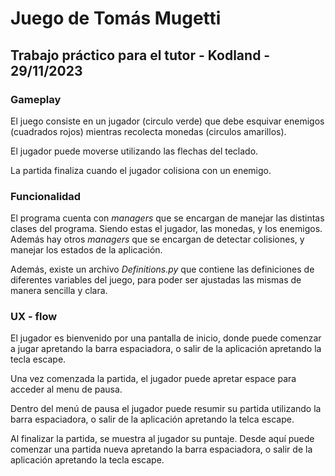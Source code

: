 # Juego de Tomás Mugetti
## Trabajo práctico para el tutor - Kodland - 29/11/2023



### Gameplay
El juego consiste en un jugador (circulo verde) que debe esquivar enemigos (cuadrados rojos) mientras recolecta monedas (circulos amarillos).

El jugador puede moverse utilizando las flechas del teclado.

La partida finaliza cuando el jugador colisiona con un enemigo.

### Funcionalidad
El programa cuenta con *managers* que se encargan de manejar las distintas clases del programa. Siendo estas el jugador, las monedas, y los enemigos. Además hay otros *managers* que se encargan de detectar colisiones, y manejar los estados de la aplicación.

Además, existe un archivo *Definitions.py* que contiene las definiciones de diferentes variables del juego, para poder ser ajustadas las mismas de manera sencilla y clara.


### UX - flow

El jugador es bienvenido por una pantalla de inicio, donde puede comenzar a jugar apretando la barra espaciadora, o salir de la aplicación apretando la tecla escape.

Una vez comenzada la partida, el jugador puede apretar espace para acceder al menu de pausa.

Dentro del menú de pausa el jugador puede resumir su partida utilizando la barra espaciadora, o salir de la aplicación apretando la telca escape.

Al finalizar la partida, se muestra al jugador su puntaje. Desde aquí puede comenzar una partida nueva apretando la barra espaciadora, o salir de la aplicación apretando la tecla escape.